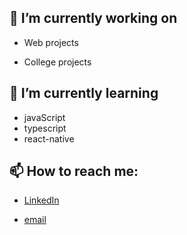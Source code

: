 
## 🔭 I’m currently working on
 
 - Web projects
 
 - College projects
 
## 🌱 I’m currently learning

- javaScript
- typescript
- react-native

## 📫 How to reach me:

- <a href="https://www.linkedin.com/in/brunov-vasconcelos/">LinkedIn</a>

- <a href="mailto:brunovictorvasconcelos@gmail.com">email</a>


<!--
**Bruno-Vasconcelos/Bruno-Vasconcelos** is a ✨ _special_ ✨ repository because its `README.md` (this file) appears on your GitHub profile.

Here are some ideas to get you started:

- 🔭 I’m currently working on ...
- 🌱 I’m currently learning ...
- 👯 I’m looking to collaborate on ...
- 🤔 I’m looking for help with ...
- 💬 Ask me about ...
- 📫 How to reach me: ...
- 😄 Pronouns: ...
- ⚡ Fun fact: ...
-->
